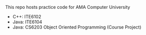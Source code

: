 This repo hosts practice code for AMA Computer University

- C++: ITE6102
- Java: ITE6104
- Java: CS6203 Object Oriented Programming (Course Project)
